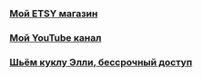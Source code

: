 ###    [Мой ETSY магазин](https://www.etsy.com/shop/TomirisDoll)
###    [Мой YouTube канал](https://www.youtube.com/channel/UCTKcCSqvU8Fucn1ifDGNxIQ/videos)
###    [Шьём куклу Элли, бессрочный доступ](https://vk.com/club195854179)




